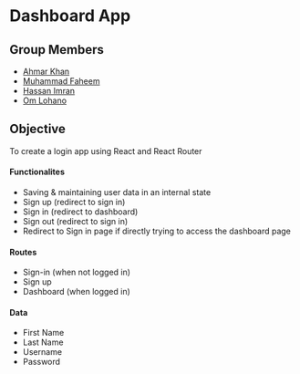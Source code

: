 # Dashboard App

## Group Members

- [Ahmar Khan](https://github.com/ahmark1)
- [Muhammad Faheem](https://github.com/faheemameen) 
- [Hassan Imran](https://github.com/hassan-imran) 
- [Om Lohano](https://github.com/omlohano2176)

## Objective

To create a login app using React and React Router

#### Functionalites

- Saving & maintaining user data in an internal state
- Sign up (redirect to sign in)
- Sign in (redirect to dashboard)
- Sign out (redirect to sign in)
- Redirect to Sign in page if directly trying to access the dashboard page

#### Routes

- Sign-in (when not logged in)
- Sign up
- Dashboard (when logged in)

#### Data

- First Name
- Last Name
- Username
- Password


